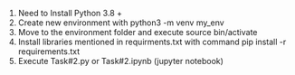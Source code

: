 1. Need to Install Python 3.8 +
2. Create new environment with  python3 -m venv my_env
3. Move to the environment folder and execute source bin/activate
4. Install libraries mentioned in requirments.txt with command pip install -r requirements.txt
5. Execute Task#2.py or Task#2.ipynb (jupyter notebook)
